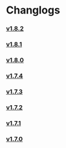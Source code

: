 # Changlogs

### [v1.8.2](FW-v1.8.2)
### [v1.8.1](FW-v1.8.1)
### [v1.8.0](FW-v1.8.0)
### [v1.7.4](FW-v1.7.4)
### [v1.7.3](FW-v1.7.3)
### [v1.7.2](FW-v1.7.2)
### [v1.7.1](FW-v1.7.1)
### [v1.7.0](FW-v1.7.0)